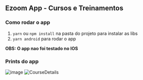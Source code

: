 ## Ezoom App - Cursos e Treinamentos

### Como rodar o app

1. `yarn` ou `npm install` na pasta do projeto para instalar as libs
2. `yarn android` para rodar o app

**OBS: O app nao foi testado no IOS**

### Prints do app

![image](https://user-images.githubusercontent.com/37676399/88977833-f1168880-d294-11ea-9ff8-aa6cebecf347.png) ![CourseDetails](https://user-images.githubusercontent.com/37676399/88977660-b876af00-d294-11ea-81c9-bffc7d57f0f0.png)
